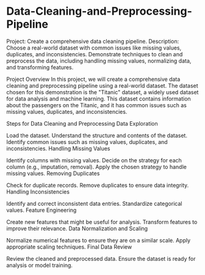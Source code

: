 # Data-Cleaning-and-Preprocessing-Pipeline

Project: Create a comprehensive data cleaning pipeline.
Description: Choose a real-world dataset with common issues like missing values, duplicates, and inconsistencies. Demonstrate techniques to clean and preprocess the data, including handling missing values, normalizing data, and transforming features.

Project Overview
In this project, we will create a comprehensive data cleaning and preprocessing pipeline using a real-world dataset. The dataset chosen for this demonstration is the "Titanic" dataset, a widely used dataset for data analysis and machine learning. This dataset contains information about the passengers on the Titanic, and it has common issues such as missing values, duplicates, and inconsistencies.

Steps for Data Cleaning and Preprocessing
Data Exploration

Load the dataset.
Understand the structure and contents of the dataset.
Identify common issues such as missing values, duplicates, and inconsistencies.
Handling Missing Values

Identify columns with missing values.
Decide on the strategy for each column (e.g., imputation, removal).
Apply the chosen strategy to handle missing values.
Removing Duplicates

Check for duplicate records.
Remove duplicates to ensure data integrity.
Handling Inconsistencies

Identify and correct inconsistent data entries.
Standardize categorical values.
Feature Engineering

Create new features that might be useful for analysis.
Transform features to improve their relevance.
Data Normalization and Scaling

Normalize numerical features to ensure they are on a similar scale.
Apply appropriate scaling techniques.
Final Data Review

Review the cleaned and preprocessed data.
Ensure the dataset is ready for analysis or model training.

